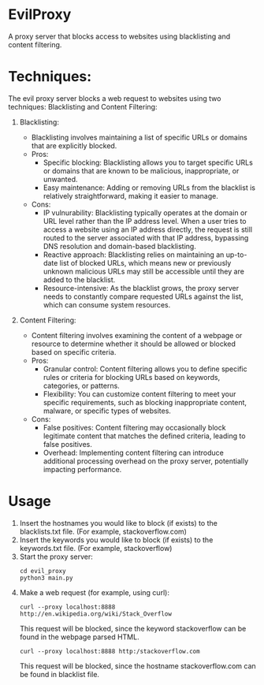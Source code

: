 # EvilProxy
A proxy server that blocks access to websites using blacklisting and content filtering.

# Techniques:

The evil proxy server blocks a web request to websites using two techniques: Blacklisting and Content Filtering:

1. Blacklisting:
   - Blacklisting involves maintaining a list of specific URLs or domains that are explicitly blocked.
   - Pros:
     - Specific blocking: Blacklisting allows you to target specific URLs or domains that are known to be malicious, inappropriate, or unwanted.
     - Easy maintenance: Adding or removing URLs from the blacklist is relatively straightforward, making it easier to manage.
   - Cons:
     - IP vulnurability: Blacklisting typically operates at the domain or URL level rather than the IP address level. When a user tries to access a website using an IP address directly, the request is still routed to the server associated with that IP address, bypassing DNS resolution and domain-based blacklisting.
     - Reactive approach: Blacklisting relies on maintaining an up-to-date list of blocked URLs, which means new or previously unknown malicious URLs may still be accessible until they are added to the blacklist.
     - Resource-intensive: As the blacklist grows, the proxy server needs to constantly compare requested URLs against the list, which can consume system resources.


2. Content Filtering:
   - Content filtering involves examining the content of a webpage or resource to determine whether it should be allowed or blocked based on specific criteria.
   - Pros:
     - Granular control: Content filtering allows you to define specific rules or criteria for blocking URLs based on keywords, categories, or patterns. 
     - Flexibility: You can customize content filtering to meet your specific requirements, such as blocking inappropriate content, malware, or specific types of websites.
   - Cons:
     - False positives: Content filtering may occasionally block legitimate content that matches the defined criteria, leading to false positives.
     - Overhead: Implementing content filtering can introduce additional processing overhead on the proxy server, potentially impacting performance.


# Usage

1. Insert the hostnames you would like to block (if exists) to the blacklists.txt file. (For example, stackoverflow.com)
2. Insert the keywords you would like to block (if exists) to the keywords.txt file. (For example, stackoverflow)
3. Start the proxy server:
    ```
    cd evil_proxy
    python3 main.py
    ```
4. Make a web request (for example, using curl):
    ```
    curl --proxy localhost:8888 http://en.wikipedia.org/wiki/Stack_Overflow
    ```
    This request will be blocked, since the keyword stackoverflow can be found in the webpage parsed HTML.
    ```
    curl --proxy localhost:8888 http:/stackoverflow.com
    ```
    This request will be blocked, since the hostname stackoverflow.com can be found in blacklist file.

    


